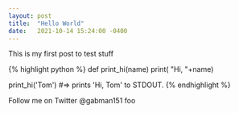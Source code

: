```yaml
---
layout: post
title:  "Hello World"
date:   2021-10-14 15:24:00 -0400
---
```

This is my first post to test stuff


{% highlight python %}
def print_hi(name)
  print( "Hi, "+name)

print_hi('Tom')
#=> prints 'Hi, Tom' to STDOUT.
{% endhighlight %}

Follow me on Twitter @gabman151
foo